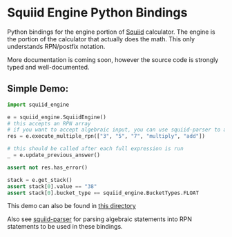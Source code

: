 # Squiid Engine Python Bindings

Python bindings for the engine portion of [Squiid](https://gitlab.com/ImaginaryInfinity/squiid-calculator/squiid) calculator. The engine is the portion of the calculator that actually does the math. This only understands RPN/postfix notation.

More documentation is coming soon, however the source code is strongly typed and well-documented.

## Simple Demo:

```py
import squiid_engine

e = squiid_engine.SquiidEngine()
# this accepts an RPN array
# if you want to accept algebraic input, you can use squiid-parser to accomplish this
res = e.execute_multiple_rpn(["3", "5", "7", "multiply", "add"])

# this should be called after each full expression is run
_ = e.update_previous_answer()

assert not res.has_error()

stack = e.get_stack()
assert stack[0].value == "38"
assert stack[0].bucket_type == squiid_engine.BucketTypes.FLOAT
```

This demo can also be found in [this directory](https://gitlab.com/ImaginaryInfinity/squiid-calculator/squiid-bindings/-/tree/trunk/bindings/python/squiid_engine)

Also see [squiid-parser](https://pypi.org/project/squiid-parser) for parsing algebraic statements into RPN statements to be used in these bindings.

